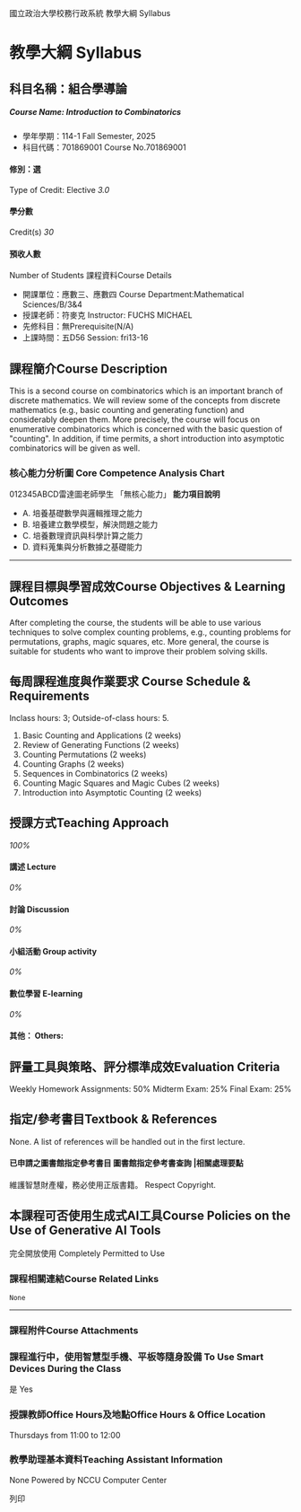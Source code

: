 國立政治大學校務行政系統 教學大綱 Syllabus
# 教學大綱 Syllabus
##  科目名稱：組合學導論
#####  Course Name: Introduction to Combinatorics
  * 學年學期：114-1 Fall Semester, 2025 
  * 科目代碼：701869001 Course No.701869001


#### 修別：選
Type of Credit: Elective 
_3.0_
#### 學分數
Credit(s)
_30_
#### 預收人數
Number of Students
課程資料Course Details
  * 開課單位：應數三、應數四 Course Department:Mathematical Sciences/B/3&4 
  * 授課老師：符麥克 Instructor: FUCHS MICHAEL 
  * 先修科目：無Prerequisite(N/A)
  * 上課時間：五D56 Session: fri13-16 


##  課程簡介Course Description
This is a second course on combinatorics which is an important branch of discrete mathematics. We will review some of the concepts from discrete mathematics (e.g., basic counting and generating function) and considerably deepen them. More precisely, the course will focus on enumerative combinatorics which is concerned with the basic question of "counting". In addition, if time permits, a short introduction into asymptotic combinatorics will be given as well.
###  核心能力分析圖 Core Competence Analysis Chart
012345ABCD雷達圖老師學生
「無核心能力」 
**能力項目說明**
  * A. 培養基礎數學與邏輯推理之能力
  * B. 培養建立數學模型，解決問題之能力
  * C. 培養數理資訊與科學計算之能力
  * D. 資料蒐集與分析數據之基礎能力


* * *
##  課程目標與學習成效Course Objectives & Learning Outcomes 
After completing the course, the students will be able to use various techniques to solve complex counting problems, e.g., counting problems for permutations, graphs, magic squares, etc. More general, the course is suitable for students who want to improve their problem solving skills.
##  每周課程進度與作業要求 Course Schedule & Requirements
Inclass hours: 3; Outside-of-class hours: 5.
1. Basic Counting and Applications (2 weeks)
2. Review of Generating Functions (2 weeks)
3. Counting Permutations (2 weeks)
4. Counting Graphs (2 weeks)
5. Sequences in Combinatorics (2 weeks)
6. Counting Magic Squares and Magic Cubes (2 weeks)
7. Introduction into Asymptotic Counting (2 weeks)
##  授課方式Teaching Approach
_100%_
####  講述 Lecture
_0%_
####  討論 Discussion
_0%_
####  小組活動 Group activity
_0%_
####  數位學習 E-learning
_0%_
####  其他： Others:
##  評量工具與策略、評分標準成效Evaluation Criteria
Weekly Homework Assignments: 50%
Midterm Exam: 25%
Final Exam: 25%
##  指定/參考書目Textbook & References
None. A list of references will be handled out in the first lecture.
####  已申請之圖書館指定參考書目  圖書館指定參考書查詢 |相關處理要點
維護智慧財產權，務必使用正版書籍。 Respect Copyright.
##  本課程可否使用生成式AI工具Course Policies on the Use of Generative AI Tools
完全開放使用 Completely Permitted to Use
###  課程相關連結Course Related Links
```
None
```

* * *
###  課程附件Course Attachments
###  課程進行中，使用智慧型手機、平板等隨身設備 To Use Smart Devices During the Class
是  Yes
###  授課教師Office Hours及地點Office Hours & Office Location
Thursdays from 11:00 to 12:00
###  教學助理基本資料Teaching Assistant Information
None
Powered by NCCU Computer Center
  
列印
